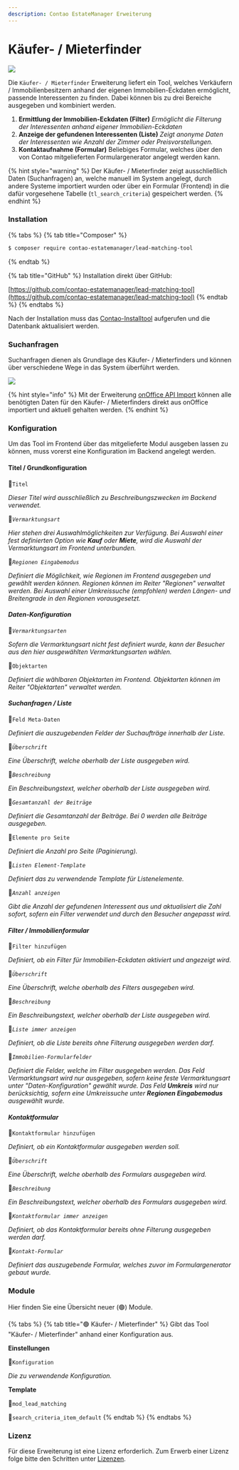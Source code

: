 ```yaml
---
description: Contao EstateManager Erweiterung
---
```


# Käufer- / Mieterfinder

![](../../.gitbook/assets/produktbild_kaeufer-mieterfinder_github.jpg)

Die `Käufer- / Mieterfinder` Erweiterung liefert ein Tool, welches Verkäufern / Immobilienbesitzern anhand der eigenen Immobilien-Eckdaten ermöglicht, passende Interessenten zu finden. Dabei können bis zu drei Bereiche ausgegeben und kombiniert werden. 

1. **Ermittlung der Immobilien-Eckdaten \(Filter\)** _Ermöglicht die Filterung der Interessenten anhand eigener Immobilien-Eckdaten_ 
2. **Anzeige der gefundenen Interessenten \(Liste\)** _Zeigt anonyme Daten der Interessenten wie Anzahl der Zimmer oder Preisvorstellungen._ 
3. **Kontaktaufnahme \(Formular\)** Beliebiges Formular, welches über den von Contao mitgelieferten Formulargenerator angelegt werden kann.

{% hint style="warning" %}
Der Käufer- / Mieterfinder zeigt ausschließlich Daten \(Suchanfragen\) an, welche manuell im System angelegt, durch andere Systeme importiert wurden oder über ein Formular \(Frontend\) in die dafür vorgesehene Tabelle \(`tl_search_criteria`\) gespeichert werden.
{% endhint %}

### Installation

{% tabs %}
{% tab title="Composer" %}
```bash
$ composer require contao-estatemanager/lead-matching-tool
```
{% endtab %}

{% tab title="GitHub" %}
Installation direkt über GitHub:

[https://github.com/contao-estatemanager/lead-matching-tool](https://github.com/contao-estatemanager/lead-matching-tool)
{% endtab %}
{% endtabs %}

Nach der Installation muss das [Contao-Installtool](https://docs.contao.org/manual/de/installation/contao-installtool/) aufgerufen und die Datenbank aktualisiert werden. 

### Suchanfragen

Suchanfragen dienen als Grundlage des Käufer- / Mieterfinders und können über verschiedene Wege in das System überführt werden.

![](../../.gitbook/assets/grafik-onoffice-import.svg)

{% hint style="info" %}
Mit der Erweiterung [onOffice API Import](onoffice-api-import.md) können alle benötigten Daten für den Käufer- / Mieterfinders direkt aus onOffice importiert und aktuell gehalten werden.
{% endhint %}

### Konfiguration

Um das Tool im Frontend über das mitgelieferte Modul ausgeben lassen zu können, muss vorerst eine Konfiguration im Backend angelegt werden.

#### Titel / Grundkonfiguration

🔹`Titel`

_Dieser Titel wird ausschließlich zu Beschreibungszwecken im  Backend verwendet._

🔹_`Vermarktungsart`_

_Hier stehen drei Auswahlmöglichkeiten zur Verfügung. Bei Auswahl einer fest definierten Option wie **Kauf** oder **Miete**, wird die Auswahl der Vermarktungsart im Frontend unterbunden._

🔹_`Regionen Eingabemodus`_

_Definiert die Möglichkeit, wie Regionen im Frontend ausgegeben und gewählt werden können. Regionen können im Reiter "Regionen" verwaltet werden. Bei Auswahl einer Umkreissuche \(empfohlen\) werden Längen- und Breitengrade in den Regionen vorausgesetzt._

#### _Daten-Konfiguration_

🔹_`Vermarktungsarten`_

_Sofern die Vermarktungsart nicht fest definiert wurde, kann der Besucher aus den hier ausgewählten Vermarktungsarten wählen._

🔹`Objektarten`

_Definiert die wählbaren Objektarten im Frontend. Objektarten können im Reiter "Objektarten" verwaltet werden._

#### _Suchanfragen / Liste_

🔹`Feld Meta-Daten`

_Definiert die auszugebenden Felder der Suchaufträge innerhalb der Liste._

🔹_`Überschrift`_

_Eine Überschrift, welche oberhalb der Liste ausgegeben wird._

🔹_`Beschreibung`_

_Ein Beschreibungstext, welcher oberhalb der Liste ausgegeben wird._

🔹_`Gesamtanzahl der Beiträge`_

_Definiert die Gesamtanzahl der Beiträge. Bei 0 werden alle Beiträge ausgegeben._

🔹`Elemente pro Seite`

_Definiert die Anzahl pro Seite \(Paginierung\)._

🔹_`Listen Element-Template`_

_Definiert das zu verwendende Template für Listenelemente._

🔹_`Anzahl anzeigen`_

_Gibt die Anzahl der gefundenen Interessent aus und aktualisiert die Zahl sofort, sofern ein Filter verwendet und durch den Besucher angepasst wird._

#### _Filter / Immobilienformular_

🔹`Filter hinzufügen`

_Definiert, ob ein Filter für Immobilien-Eckdaten aktiviert und angezeigt wird._

🔹_`Überschrift`_

_Eine Überschrift, welche oberhalb des Filters ausgegeben wird._

🔹_`Beschreibung`_

_Ein Beschreibungstext, welcher oberhalb der Liste ausgegeben wird._

🔹_`Liste immer anzeigen`_

_Definiert, ob die Liste bereits ohne Filterung ausgegeben werden darf._

🔹_`Immobilien-Formularfelder`_

_Definiert die Felder, welche im Filter ausgegeben werden. Das Feld Vermarktungsart wird nur ausgegeben, sofern keine feste Vermarktungsart unter "Daten-Konfiguration" gewählt wurde. Das Feld **Umkreis** wird nur berücksichtig, sofern eine Umkreissuche unter **Regionen Eingabemodus** ausgewählt wurde._

#### _Kontaktformular_

🔹`Kontaktformular hinzufügen`

_Definiert, ob ein Kontaktformular ausgegeben werden soll._

🔹_`Überschrift`_

_Eine Überschrift, welche oberhalb des Formulars ausgegeben wird._

🔹_`Beschreibung`_

_Ein Beschreibungstext, welcher oberhalb des Formulars ausgegeben wird._

🔹_`Kontaktformular immer anzeigen`_

_Definiert, ob das Kontaktformular bereits ohne Filterung ausgegeben werden darf._

🔹_`Kontakt-Formular`_

_Definiert das auszugebende Formular, welches zuvor im Formulargenerator gebaut wurde._

### Module

Hier finden Sie eine Übersicht neuer \(🟢\) Module.

{% tabs %}
{% tab title="🟢 Käufer- / Mieterfinder" %}
Gibt das Tool "Käufer- / Mieterfinder" anhand einer Konfiguration aus.

**Einstellungen**

🔹`Konfiguration`

_Die zu verwendende Konfiguration._

**Template**

🔸`mod_lead_matching`

🔸`search_criteria_item_default`
{% endtab %}
{% endtabs %}

### Lizenz

Für diese Erweiterung ist eine Lizenz erforderlich. Zum Erwerb einer Lizenz folge bitte den Schritten unter [Lizenzen](../lizenzen.md).

